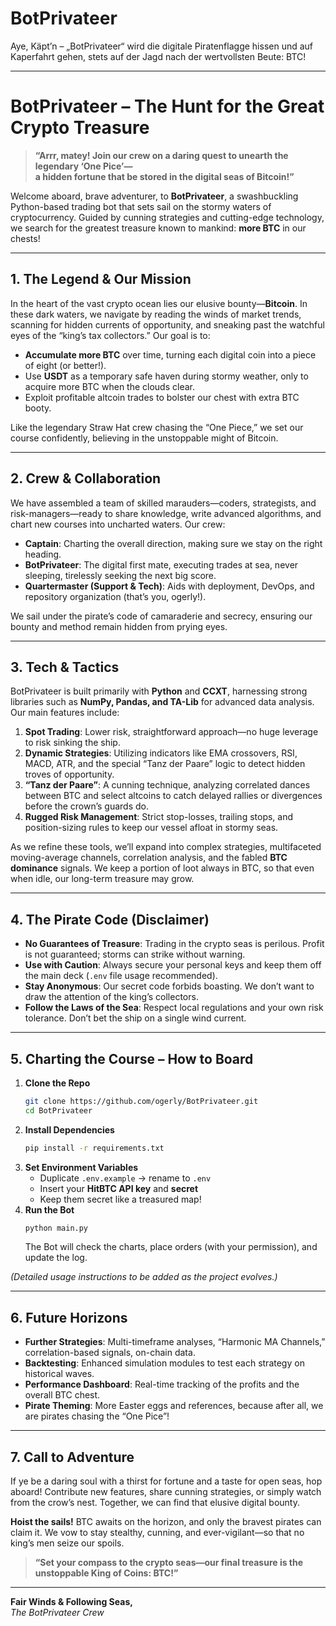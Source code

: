 # BotPrivateer
Aye, Käpt’n – „BotPrivateer“ wird die digitale Piratenflagge hissen und auf Kaperfahrt gehen, stets auf der Jagd nach der wertvollsten Beute: BTC!

---

# BotPrivateer – The Hunt for the Great Crypto Treasure

> **“Arrr, matey! Join our crew on a daring quest to unearth the legendary ‘One Pice’—  
> a hidden fortune that be stored in the digital seas of Bitcoin!”**

Welcome aboard, brave adventurer, to **BotPrivateer**, a swashbuckling Python-based trading bot that sets sail on the stormy waters of cryptocurrency. Guided by cunning strategies and cutting-edge technology, we search for the greatest treasure known to mankind: **more BTC** in our chests!

---

## 1. The Legend & Our Mission

In the heart of the vast crypto ocean lies our elusive bounty—**Bitcoin**. In these dark waters, we navigate by reading the winds of market trends, scanning for hidden currents of opportunity, and sneaking past the watchful eyes of the “king’s tax collectors.” Our goal is to:

- **Accumulate more BTC** over time, turning each digital coin into a piece of eight (or better!).  
- Use **USDT** as a temporary safe haven during stormy weather, only to acquire more BTC when the clouds clear.  
- Exploit profitable altcoin trades to bolster our chest with extra BTC booty.

Like the legendary Straw Hat crew chasing the “One Piece,” we set our course confidently, believing in the unstoppable might of Bitcoin.

---

## 2. Crew & Collaboration

We have assembled a team of skilled marauders—coders, strategists, and risk-managers—ready to share knowledge, write advanced algorithms, and chart new courses into uncharted waters. Our crew:

- **Captain**: Charting the overall direction, making sure we stay on the right heading.  
- **BotPrivateer**: The digital first mate, executing trades at sea, never sleeping, tirelessly seeking the next big score.  
- **Quartermaster (Support & Tech)**: Aids with deployment, DevOps, and repository organization (that’s you, ogerly!).  

We sail under the pirate’s code of camaraderie and secrecy, ensuring our bounty and method remain hidden from prying eyes.

---

## 3. Tech & Tactics

BotPrivateer is built primarily with **Python** and **CCXT**, harnessing strong libraries such as **NumPy, Pandas, and TA-Lib** for advanced data analysis. Our main features include:

1. **Spot Trading**: Lower risk, straightforward approach—no huge leverage to risk sinking the ship.  
2. **Dynamic Strategies**: Utilizing indicators like EMA crossovers, RSI, MACD, ATR, and the special “Tanz der Paare” logic to detect hidden troves of opportunity.  
3. **“Tanz der Paare”**: A cunning technique, analyzing correlated dances between BTC and select altcoins to catch delayed rallies or divergences before the crown’s guards do.  
4. **Rugged Risk Management**: Strict stop-losses, trailing stops, and position-sizing rules to keep our vessel afloat in stormy seas.  

As we refine these tools, we’ll expand into complex strategies, multifaceted moving-average channels, correlation analysis, and the fabled **BTC dominance** signals. We keep a portion of loot always in BTC, so that even when idle, our long-term treasure may grow.

---

## 4. The Pirate Code (Disclaimer)

- **No Guarantees of Treasure**: Trading in the crypto seas is perilous. Profit is not guaranteed; storms can strike without warning.  
- **Use with Caution**: Always secure your personal keys and keep them off the main deck (`.env` file usage recommended).  
- **Stay Anonymous**: Our secret code forbids boasting. We don’t want to draw the attention of the king’s collectors.  
- **Follow the Laws of the Sea**: Respect local regulations and your own risk tolerance. Don’t bet the ship on a single wind current.

---

## 5. Charting the Course – How to Board

1. **Clone the Repo**  
   ```bash
   git clone https://github.com/ogerly/BotPrivateer.git
   cd BotPrivateer
   ```
2. **Install Dependencies**  
   ```bash
   pip install -r requirements.txt
   ```
3. **Set Environment Variables**  
   - Duplicate `.env.example` → rename to `.env`  
   - Insert your **HitBTC API key** and **secret**  
   - Keep them secret like a treasured map!  
4. **Run the Bot**  
   ```bash
   python main.py
   ```
   The Bot will check the charts, place orders (with your permission), and update the log.  

*(Detailed usage instructions to be added as the project evolves.)*

---

## 6. Future Horizons

- **Further Strategies**: Multi-timeframe analyses, “Harmonic MA Channels,” correlation-based signals, on-chain data.  
- **Backtesting**: Enhanced simulation modules to test each strategy on historical waves.  
- **Performance Dashboard**: Real-time tracking of the profits and the overall BTC chest.  
- **Pirate Theming**: More Easter eggs and references, because after all, we are pirates chasing the “One Pice”!

---

## 7. Call to Adventure

If ye be a daring soul with a thirst for fortune and a taste for open seas, hop aboard! Contribute new features, share cunning strategies, or simply watch from the crow’s nest. Together, we can find that elusive digital bounty.

**Hoist the sails!** BTC awaits on the horizon, and only the bravest pirates can claim it. We vow to stay stealthy, cunning, and ever-vigilant—so that no king’s men seize our spoils.

> **“Set your compass to the crypto seas—our final treasure is the unstoppable King of Coins: BTC!”**

---

**Fair Winds & Following Seas,**  
_The BotPrivateer Crew_
